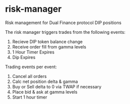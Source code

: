 # risk-manager
Risk management for Dual Finance protocol DIP positions

The risk manager triggers trades from the following events:

1. Recieve DIP token balance change
2. Receive order fill from gamma levels 
3. 1 Hour Timer Expires
4. Dip Expires

Trading events per event:
1. Cancel all orders
2. Calc net position delta & gamma
3. Buy or Sell delta to 0 via TWAP if necessary
4. Place bid & ask at gamma levels
5. Start 1 hour timer
